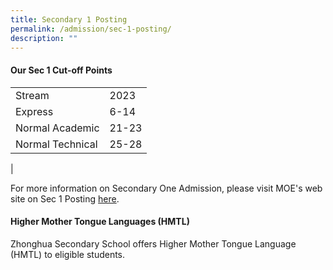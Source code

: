 ```yaml
---
title: Secondary 1 Posting
permalink: /admission/sec-1-posting/
description: ""
---
```

#### **Our Sec 1 Cut-off Points**

|  |  |
|---|---|
| Stream | 2023 |
| Express | 6-14 |
| Normal Academic | 21-23 |
| Normal Technical | 25-28 |
|

For more information on Secondary One Admission, please visit MOE's web site on Sec 1 Posting [here](https://moe.gov.sg/secondary/s1-posting/).

#### **Higher Mother Tongue Languages (HMTL)**
Zhonghua Secondary School offers Higher Mother Tongue Language (HMTL) to eligible students.